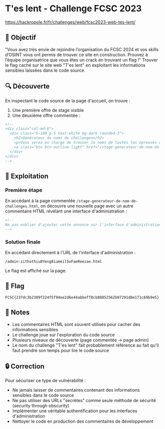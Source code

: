 # T'es lent - Challenge FCSC 2023
https://hackropole.fr/fr/challenges/web/fcsc2023-web-tes-lent/

## 🎯 Objectif
"Vous avez très envie de rejoindre l’organisation du FCSC 2024 et vos skills d’OSINT vous ont permis de trouver ce site en construction. Prouvez à l’équipe organisatrice que vous êtes un crack en trouvant un flag !"
Trouver le flag caché sur le site web "T'es lent" en exploitant les informations sensibles laissées dans le code source.

## 🔍 Découverte

En inspectant le code source de la page d'accueil, on trouve :
1. Une première offre de stage visible
2. Une deuxième offre commentée :
```html
<!--
<div class="col-md-6">
  <div class="h-100 p-5 text-white bg-dark rounded-3">
    <h2>Générateur de noms de challenges</h2>
    <p>Vous serez en charge de trouver le noms de toutes les épreuves du FCSC 2024.</p>
    <a class="btn btn-outline-light" href="/stage-generateur-de-nom-de-challenges.html">Plus d'infos</a>
  </div>
</div>
-->
```

## 💉 Exploitation

### Première étape
En accédant à la page commentée `/stage-generateur-de-nom-de-challenges.html`, on découvre une nouvelle page avec un autre commentaire HTML révélant une interface d'administration :

```html
<!--
Ne pas oublier d'ajouter cette annonce sur l'interface d'administration secrète : /admin-zithothiu8Yeng8iumeil5oFaeReezae.html
-->
```

### Solution finale
En accédant directement à l'URL de l'interface d'administration :
```
/admin-zithothiu8Yeng8iumeil5oFaeReezae.html
```
Le flag est affiché sur la page.

## 🎉 Flag
```
FCSC{237dc3b2389f224f5f94ee2d6e44abbeff0cb88852562b97291d8e171c69b9e5}
```

## 📝 Notes
- Les commentaires HTML sont souvent utilisés pour cacher des informations sensibles
- Le challenge joue sur l'exploration du code source
- Plusieurs niveaux de découverte (page commentée → page admin)
- Le nom du challenge "T'es lent" fait probablement référence au fait qu'il faut prendre son temps pour lire le code source

## 🔒 Correction
Pour sécuriser ce type de vulnérabilité :
- Ne jamais laisser de commentaires contenant des informations sensibles dans le code source
- Ne pas utiliser des URLs "secrètes" comme seule méthode de sécurité (security through obscurity)
- Implémenter une véritable authentification pour les interfaces d'administration
- Nettoyer le code en production des commentaires de développement
